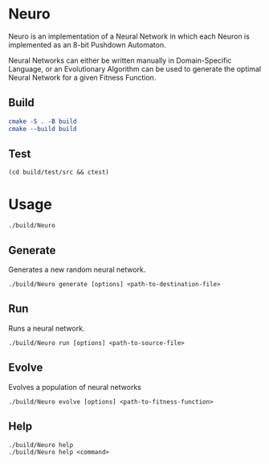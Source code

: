# Neuro

Neuro is an implementation of a Neural Network in which each Neuron is implemented as an 8-bit Pushdown Automaton.

Neural Networks can either be written manually in Domain-Specific Language, or an Evolutionary Algorithm can be used to generate the optimal Neural Network for a given Fitness Function.

## Build

```cmake
cmake -S . -B build
cmake --build build
```

## Test

```
(cd build/test/src && ctest)
```

# Usage

```
./build/Neuro
```

## Generate

Generates a new random neural network.

```
./build/Neuro generate [options] <path-to-destination-file>
```

## Run

Runs a neural network.

```
./build/Neuro run [options] <path-to-source-file>
```

## Evolve

Evolves a population of neural networks

```
./build/Neuro evolve [options] <path-to-fitness-function>
```

## Help

```
./build/Neuro help
./build/Neuro help <command>
```
